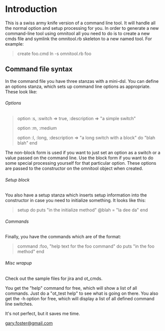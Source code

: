 # Introduction

This is a swiss army knife version of a command line tool.  It will
handle all the normal option and setup processing for you.  In order
to generate a new command-line tool using omnitool all you need to
do is to create a new cmds file and symlink the omnitool.rb skeleton
to a new named tool.  For example:

> create foo.cmd
> ln -s omnitool.rb foo

## Command file syntax

In the command file you have three stanzas with a mini-dsl.
You can define an options stanza, which sets up command
line options as appropriate.  These look like:

###### Options

> option :s, :switch => true, :description => "a simple switch"
>
> option :m, :medium
>
> option :l, :long, :description => "a long switch with a block" do
>         "blah blah"
> end

The non-block form is used if you want to just set an option
as a switch or a value passed on the command line.  Use the
block form if you want to do some special processing yourself
for that particular option.  These options are passed
to the constructor on the omnitool object when created.

###### Setup block

You also have a setup stanza which inserts setup information into
the constructor in case you need to initialize something.  It
looks like this:

> setup do
>     puts "in the initialize method"
>     @blah = "la dee da"
> end

###### Commands

Finally, you have the commands which are of the format:

> command :foo, "help text for the foo command" do
>     puts "in the foo method"
> end

###### Misc wrapup

Check out the sample files for jira and ot_cmds.

You get the "help" command for free, which will show
a list of all commands.  Just do a "ot_test help" to
see what is going on there.  You also get the -h
option for free, which will display a list of all
defined command line switches.

It's not perfect, but it saves me time.

<gary.foster@gmail.com>
